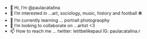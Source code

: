 - 👋 Hi, I’m @paulacatalina
- 👀 I’m interested in ...art, sociology, music, history and football ⚽️ 
- 🌱 I’m currently learning ... portrait photograophy 
- 💞️ I’m looking to collaborate on ...artist <3
- 📫 How to reach me ... twitter: letitbelikepaul IG: paulacatalina.r

<!---
paulacatalina/paulacatalina is a ✨ special ✨ repository because its `README.md` (this file) appears on your GitHub profile.
You can click the Preview link to take a look at your changes.
--->
